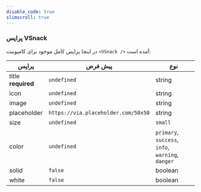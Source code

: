 ```yaml
---
disable_code: true
slimscroll: true
---
```


### پراپس VSnack

در اینجا پراپس کامل موجود برای کامپوننت `<VSnack />` آمده است:

| پراپس                   | پیش فرض                                                            | نوع                                               |
| ----------------------- | ------------------------------------------------------------------ | ------------------------------------------------- |
| title<br />**required** | <span class="is-undefined">`undefined`</span>                      | string                                            |
| icon                    | <span class="is-undefined">`undefined`</span>                      | string                                            |
| image                   | <span class="is-undefined">`undefined`</span>                      | string                                            |
| placeholder             | <span class="is-string">`https://via.placeholder.com/50x50`</span> | string                                            |
| size                    | <span class="is-undefined">`undefined`</span>                      | `small`                                           |
| color                   | <span class="is-undefined">`undefined`</span>                      | `primary`, `success`, `info`, `warning`, `danger` |
| solid                   | <span class="is-boolean">`false`</span>                            | boolean                                           |
| white                   | <span class="is-boolean">`false`</span>                            | boolean                                           |
